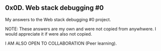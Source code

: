 ## 0x0D. Web stack debugging #0

My answers to the Web stack debugging #0 project.

NOTE: These answers are my own and were not copied from anywhwere. I would appreciate it if were also not copied.

I AM ALSO OPEN TO COLLABORATION (Peer learning).
